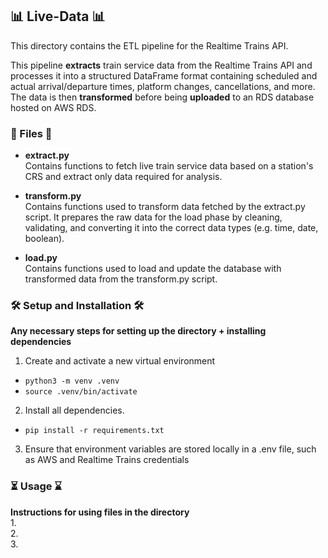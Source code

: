 ## 📊 Live-Data 📊
This directory contains the ETL pipeline for the Realtime Trains API. 

This pipeline **extracts** train service data from the Realtime Trains API and processes it into a structured DataFrame format containing scheduled and actual arrival/departure times, platform changes, cancellations, and more. The data is then **transformed** before being **uploaded** to an RDS database hosted on AWS RDS.

### 📁 Files 📁
- **extract.py**  
    Contains functions to fetch live train service data based on a station's CRS and extract only data required for analysis.

- **transform.py**  
    Contains functions used to transform data fetched by the extract.py script. It prepares the raw data for the load phase by cleaning, validating, and converting it into the correct data types (e.g. time, date, boolean).
- **load.py**  
    Contains functions used to load and update the database with transformed data from the transform.py script. 


### 🛠️ Setup and Installation 🛠️
**Any necessary steps for setting up the directory + installing dependencies**

1. Create and activate a new virtual environment 
- `python3 -m venv .venv`
- `source .venv/bin/activate`
2. Install all dependencies.
- `pip install -r requirements.txt`
3. Ensure that environment variables are stored locally in a .env file, such as AWS and Realtime Trains credentials

### ⏳ Usage ⌛️
**Instructions for using files in the directory**  
1.  
2.  
3.  


